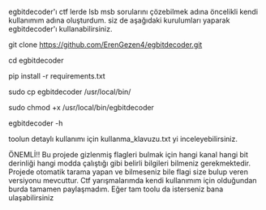 egbitdecoder'ı ctf lerde lsb msb sorularını çözebilmek adına öncelikli kendi kullanımım adına oluşturdum. siz de aşağıdaki kurulumları yaparak egbitdecoder'ı kullanabilirsiniz.

git clone https://github.com/ErenGezen4/egbitdecoder.git

cd egbitdecoder

pip install -r requirements.txt

sudo cp egbitdecoder /usr/local/bin/

sudo chmod +x /usr/local/bin/egbitdecoder

egbitdecoder -h


toolun detaylı kullanımı için kullanma_klavuzu.txt yi inceleyebilirsiniz.



ÖNEMLİ!!
Bu projede gizlenmiş flagleri bulmak için hangi kanal hangi bit derinliği hangi modda çalıştığı gibi belirli bilgileri bilmeniz gerekmektedir.
Projede otomatik tarama yapan ve bilmeseniz bile flagi size bulup veren versiyonu mevcuttur.
Ctf yarışmalarımda kendi kullanımım için olduğundan burda tamamen paylaşmadım.
Eğer tam toolu da isterseniz bana ulaşabilirsiniz
